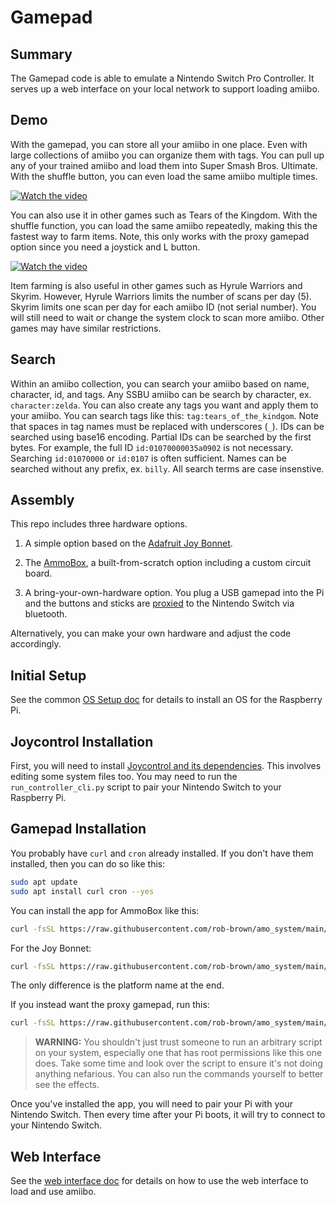 # Gamepad

## Summary

The Gamepad code is able to emulate a Nintendo Switch Pro Controller. It
serves up a web interface on your local network to support loading amiibo.

## Demo

With the gamepad, you can store all your amiibo in one place. Even with large
collections of amiibo you can organize them with tags. You can pull up any of
your trained amiibo and load them into Super Smash Bros. Ultimate. With the
shuffle button, you can even load the same amiibo multiple times.

[![Watch the video](https://img.youtube.com/vi/w329YQ2w-qM/hqdefault.jpg)](https://www.youtube.com/embed/w329YQ2w-qM)

You can also use it in other games such as Tears of the Kingdom. With the
shuffle function, you can load the same amiibo repeatedly, making this the
fastest way to farm items. Note, this only works with the proxy gamepad option
since you need a joystick and L button.

[![Watch the video](https://img.youtube.com/vi/g3VkRCFD8aM/hqdefault.jpg)](https://www.youtube.com/embed/g3VkRCFD8aM)

Item farming is also useful in other games such as Hyrule Warriors and Skyrim.
However, Hyrule Warriors limits the number of scans per day (5). Skyrim limits
one scan per day for each amiibo ID (not serial number). You will still need to
wait or change the system clock to scan more amiibo. Other games may have similar
restrictions.

## Search

Within an amiibo collection, you can search your amiibo based on name, character,
id, and tags. Any SSBU amiibo can be search by character, ex. `character:zelda`.
You can also create any tags you want and apply them to your amiibo. You can search
tags like this: `tag:tears_of_the_kindgom`. Note that spaces in tag names must
be replaced with underscores (`_`). IDs can be searched using base16 encoding.
Partial IDs can be searched by the first bytes. For example, the full ID
`id:01070000035a0902` is not necessary. Searching `id:01070000` or `id:0107` is
often sufficient. Names can be searched without any prefix, ex. `billy`. All search
terms are case insenstive.

## Assembly

This repo includes three hardware options.

1. A simple option based on the [Adafruit Joy Bonnet](./docs/joybonnet.markdown).

2. The [AmmoBox](./docs/ammobox.markdown), a built-from-scratch option including a
custom circuit board.

3. A bring-your-own-hardware option. You plug a USB gamepad into the Pi and the
buttons and sticks are [proxied](apps/proxy_gamepad) to the Nintendo Switch via bluetooth.

Alternatively, you can make your own hardware and adjust the code accordingly.

## Initial Setup

See the common [OS Setup doc](../../docs/os-setup.markdown) for details to
install an OS for the Raspberry Pi.

## Joycontrol Installation

First, you will need to install
[Joycontrol and its dependencies](https://github.com/poohl/joycontrol).
This involves editing some system files too. You may need to run the
`run_controller_cli.py` script to pair your Nintendo Switch to your Raspberry Pi.

## Gamepad Installation

You probably have `curl` and `cron` already installed. If you don't have them
installed, then you can do so like this:

```bash
sudo apt update
sudo apt install curl cron --yes
```

You can install the app for AmmoBox like this:

```bash
curl -fsSL https://raw.githubusercontent.com/rob-brown/amo_system/main/apps/gamepad/apps/hardware/install.sh | bash -s -- ammobox
```

For the Joy Bonnet:

```bash
curl -fsSL https://raw.githubusercontent.com/rob-brown/amo_system/main/apps/gamepad/apps/hardware/install.sh | bash -s -- joybonnet
```

The only difference is the platform name at the end.

If you instead want the proxy gamepad, run this:

```bash
curl -fsSL https://raw.githubusercontent.com/rob-brown/amo_system/main/apps/gamepad/apps/proxy_gamepad/install.sh | bash
```

> **WARNING:** You shouldn't just trust someone to run an arbitrary script on your
system, especially one that has root permissions like this one does. Take some
time and look over the script to ensure it's not doing anything nefarious. You
can also run the commands yourself to better see the effects.

Once you've installed the app, you will need to pair your Pi with your Nintendo
Switch. Then every time after your Pi boots, it will try to connect to your
Nintendo Switch.

## Web Interface

See the [web interface doc](./docs/web-interface.markdown) for details on how to use
the web interface to load and use amiibo.
